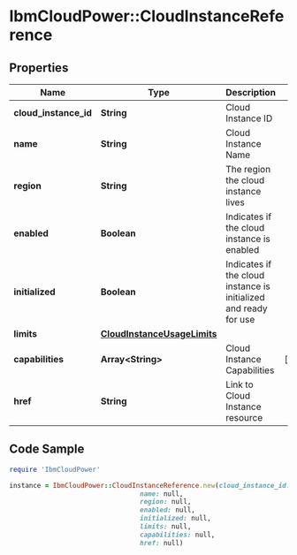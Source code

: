 # IbmCloudPower::CloudInstanceReference

## Properties

Name | Type | Description | Notes
------------ | ------------- | ------------- | -------------
**cloud_instance_id** | **String** | Cloud Instance ID | 
**name** | **String** | Cloud Instance Name | 
**region** | **String** | The region the cloud instance lives | 
**enabled** | **Boolean** | Indicates if the cloud instance is enabled | 
**initialized** | **Boolean** | Indicates if the cloud instance is initialized and ready for use | 
**limits** | [**CloudInstanceUsageLimits**](CloudInstanceUsageLimits.md) |  | 
**capabilities** | **Array&lt;String&gt;** | Cloud Instance Capabilities | [optional] 
**href** | **String** | Link to Cloud Instance resource | 

## Code Sample

```ruby
require 'IbmCloudPower'

instance = IbmCloudPower::CloudInstanceReference.new(cloud_instance_id: null,
                                 name: null,
                                 region: null,
                                 enabled: null,
                                 initialized: null,
                                 limits: null,
                                 capabilities: null,
                                 href: null)
```


